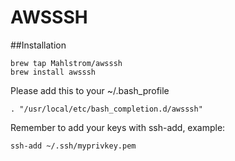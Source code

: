 # AWSSSH
##Installation
```
brew tap Mahlstrom/awsssh
brew install awsssh
```


Please add this to your ~/.bash_profile
```
. "/usr/local/etc/bash_completion.d/awsssh"
```

Remember to add your keys with ssh-add, example:
```
ssh-add ~/.ssh/myprivkey.pem
```

